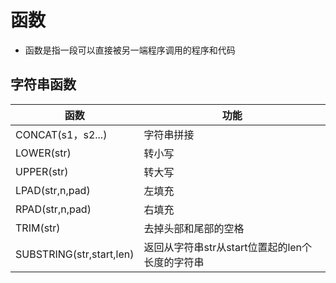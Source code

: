 # 函数

- 函数是指一段可以直接被另一端程序调用的程序和代码

## 字符串函数

|函数|功能|
|-|-|
|CONCAT(s1，s2...)|字符串拼接|
|LOWER(str)|转小写|
|UPPER(str)|转大写|
|LPAD(str,n,pad)|左填充|
|RPAD(str,n,pad)|右填充|
|TRIM(str)|去掉头部和尾部的空格|
|SUBSTRING(str,start,len)|返回从字符串str从start位置起的len个长度的字符串|
